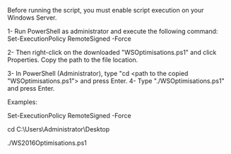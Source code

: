 Before running the script, you must enable script execution on your Windows Server.

1- Run PowerShell as administrator and execute the following command: Set-ExecutionPolicy RemoteSigned -Force

2- Then right-click on the downloaded "WSOptimisations.ps1" and click Properties. Copy the path to the file location.

3- In PowerShell (Administrator), type "cd <path to the copied "WSOptimisations.ps1"> and press Enter.
4- Type "./WSOptimisations.ps1" and press Enter.

Examples:

Set-ExecutionPolicy RemoteSigned -Force

cd C:\Users\Administrator\Desktop

./WS2016Optimisations.ps1
